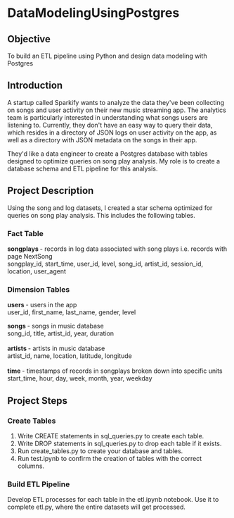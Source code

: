 # DataModelingUsingPostgres
## Objective
To build an ETL pipeline using Python and design data modeling with Postgres 

## Introduction
A startup called Sparkify wants to analyze the data they've been collecting on songs and user activity on their new music streaming app. The analytics team is particularly interested in understanding what songs users are listening to. Currently, they don't have an easy way to query their data, which resides in a directory of JSON logs on user activity on the app, as well as a directory with JSON metadata on the songs in their app.

They'd like a data engineer to create a Postgres database with tables designed to optimize queries on song play analysis. My role 
is to create a database schema and ETL pipeline for this analysis. 


## Project Description

Using the song and log datasets, I created a star schema optimized for queries on song play analysis. This includes the following tables.

### Fact Table
<b> songplays </b> - records in log data associated with song plays i.e. records with page NextSong <br />
songplay_id, start_time, user_id, level, song_id, artist_id, session_id, location, user_agent
### Dimension Tables
<b> users </b> - users in the app <br />
user_id, first_name, last_name, gender, level <br />

<b> songs </b>- songs in music database <br />
song_id, title, artist_id, year, duration <br />
<br />
<b> artists </b>  - artists in music database <br />
artist_id, name, location, latitude, longitude <br /> 
<br />
<b> time </b>  - timestamps of records in songplays broken down into specific units <br /> 
start_time, hour, day, week, month, year, weekday

## Project Steps

### Create Tables
1. Write CREATE statements in sql_queries.py to create each table.
2. Write DROP statements in sql_queries.py to drop each table if it exists.
3. Run create_tables.py to create your database and tables.
4. Run test.ipynb to confirm the creation of tables with the correct columns. 

### Build ETL Pipeline
Develop ETL processes for each table in the etl.ipynb notebook. Use it to complete etl.py, where the entire datasets will get processed.
